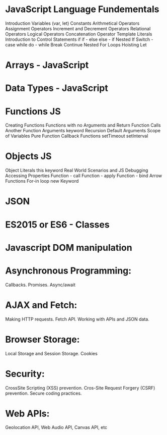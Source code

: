 # JavaScript Language Fundementals
Introduction
Variables (var, let)
Constants
Arithmetical Operators
Assignment Operators
Increment and Decrement Operators
Relational Operators
Logical Operators
Concatenation Operator
Template Literals
Introduction to Control Statements
if
if - else
else - if
Nested If
Switch - case
while
do - while
Break
Continue
Nested For Loops
Hoisting
Let
# Arrays - JavaScript
# Data Types - JavaScript
# Functions JS
Creating Functions
Functions with no Arguments and Return
Function Calls Another Function
Arguments keyword
Recursion
Default Arguments
Scope of Variables
Pure Function
Callback Functions
setTimeout
setInterval
# Objects JS
Object Literals
this keyword
Real World Scenarios and JS Debugging
Accessing Properties
Function - call
Function - apply
Function - bind
Arrow Functions
For-in loop
new Keyword
# JSON
# ES2015 or ES6 - Classes
# Javascript DOM manipulation
# Asynchronous Programming:
Callbacks.
Promises.
Async/await
# AJAX and Fetch:
Making HTTP requests.
Fetch API.
Working with APIs and JSON data.
# Browser Storage:
Local Storage and Session Storage.
Cookies
# Security:
CrossSite Scripting (XSS) prevention.
Cros-Site Request Forgery (CSRF) prevention.
Secure coding practices.
# Web APIs:
Geolocation API, Web Audio API, Canvas API, etc